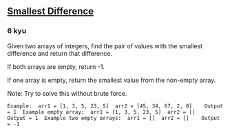 <h2><a href=https://www.codewars.com/kata/585de79128bc74912d0001c5/train/javascript target="_blank">Smallest Difference</a></h2><h3>6 kyu</h3><p>Given two arrays of integers, find the pair of values with the smallest difference and return that difference.</p><p>If both arrays are empty, return  -1.</p><p>If one array is empty, return the smallest value from the non-empty array.</p><p>Note: Try to solve this without brute force.</p><pre><code>Example:  arr1 = [1, 3, 5, 23, 5]  arr2 = [45, 34, 67, 2, 0]    Output = 1  Example empty array:  arr1 = [1, 3, 5, 23, 5]  arr2 = []    Output = 1  Example two empty arrays:  arr1 = []  arr2 = []    Output = -1</code></pre>